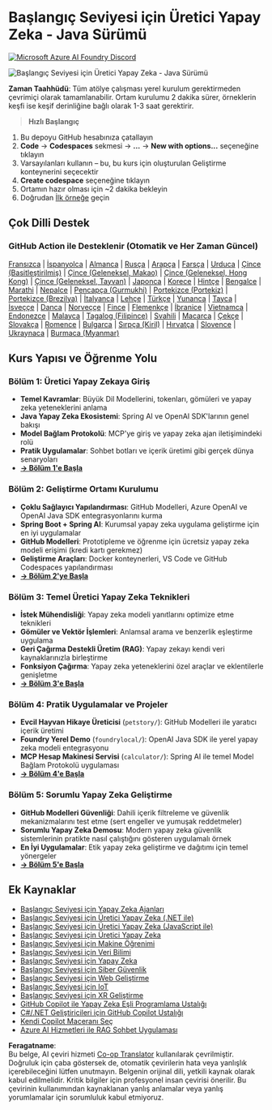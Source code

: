 <!--
CO_OP_TRANSLATOR_METADATA:
{
  "original_hash": "63b6426b88f6f56398ca3f1fbfc30889",
  "translation_date": "2025-07-29T15:21:41+00:00",
  "source_file": "README.md",
  "language_code": "tr"
}
-->
# Başlangıç Seviyesi için Üretici Yapay Zeka - Java Sürümü
[![Microsoft Azure AI Foundry Discord](https://dcbadge.limes.pink/api/server/ByRwuEEgH4)](https://discord.com/invite/ByRwuEEgH4)

![Başlangıç Seviyesi için Üretici Yapay Zeka - Java Sürümü](../../translated_images/beg-genai-series.8b48be9951cc574c25f8a3accba949bfd03c2f008e2c613283a1b47316fbee68.tr.png)

**Zaman Taahhüdü**: Tüm atölye çalışması yerel kurulum gerektirmeden çevrimiçi olarak tamamlanabilir. Ortam kurulumu 2 dakika sürer, örneklerin keşfi ise keşif derinliğine bağlı olarak 1-3 saat gerektirir.

> **Hızlı Başlangıç**

1. Bu depoyu GitHub hesabınıza çatallayın
2. **Code** → **Codespaces** sekmesi → **...** → **New with options...** seçeneğine tıklayın
3. Varsayılanları kullanın – bu, bu kurs için oluşturulan Geliştirme konteynerini seçecektir
4. **Create codespace** seçeneğine tıklayın
5. Ortamın hazır olması için ~2 dakika bekleyin
6. Doğrudan [İlk örneğe](./02-SetupDevEnvironment/README.md#step-2-create-a-github-personal-access-token) geçin

## Çok Dilli Destek

### GitHub Action ile Desteklenir (Otomatik ve Her Zaman Güncel)

[Fransızca](../fr/README.md) | [İspanyolca](../es/README.md) | [Almanca](../de/README.md) | [Rusça](../ru/README.md) | [Arapça](../ar/README.md) | [Farsça](../fa/README.md) | [Urduca](../ur/README.md) | [Çince (Basitleştirilmiş)](../zh/README.md) | [Çince (Geleneksel, Makao)](../mo/README.md) | [Çince (Geleneksel, Hong Kong)](../hk/README.md) | [Çince (Geleneksel, Tayvan)](../tw/README.md) | [Japonca](../ja/README.md) | [Korece](../ko/README.md) | [Hintçe](../hi/README.md) | [Bengalce](../bn/README.md) | [Marathi](../mr/README.md) | [Nepalce](../ne/README.md) | [Pencapça (Gurmukhi)](../pa/README.md) | [Portekizce (Portekiz)](../pt/README.md) | [Portekizce (Brezilya)](../br/README.md) | [İtalyanca](../it/README.md) | [Lehçe](../pl/README.md) | [Türkçe](./README.md) | [Yunanca](../el/README.md) | [Tayca](../th/README.md) | [İsveççe](../sv/README.md) | [Danca](../da/README.md) | [Norveççe](../no/README.md) | [Fince](../fi/README.md) | [Flemenkçe](../nl/README.md) | [İbranice](../he/README.md) | [Vietnamca](../vi/README.md) | [Endonezce](../id/README.md) | [Malayca](../ms/README.md) | [Tagalog (Filipince)](../tl/README.md) | [Svahili](../sw/README.md) | [Macarca](../hu/README.md) | [Çekçe](../cs/README.md) | [Slovakça](../sk/README.md) | [Romence](../ro/README.md) | [Bulgarca](../bg/README.md) | [Sırpça (Kiril)](../sr/README.md) | [Hırvatça](../hr/README.md) | [Slovence](../sl/README.md) | [Ukraynaca](../uk/README.md) | [Burmaca (Myanmar)](../my/README.md)

## Kurs Yapısı ve Öğrenme Yolu

### **Bölüm 1: Üretici Yapay Zekaya Giriş**
- **Temel Kavramlar**: Büyük Dil Modellerini, tokenları, gömüleri ve yapay zeka yeteneklerini anlama
- **Java Yapay Zeka Ekosistemi**: Spring AI ve OpenAI SDK'larının genel bakışı
- **Model Bağlam Protokolü**: MCP'ye giriş ve yapay zeka ajan iletişimindeki rolü
- **Pratik Uygulamalar**: Sohbet botları ve içerik üretimi gibi gerçek dünya senaryoları
- **[→ Bölüm 1'e Başla](./01-IntroToGenAI/README.md)**

### **Bölüm 2: Geliştirme Ortamı Kurulumu**
- **Çoklu Sağlayıcı Yapılandırması**: GitHub Modelleri, Azure OpenAI ve OpenAI Java SDK entegrasyonlarını kurma
- **Spring Boot + Spring AI**: Kurumsal yapay zeka uygulama geliştirme için en iyi uygulamalar
- **GitHub Modelleri**: Prototipleme ve öğrenme için ücretsiz yapay zeka modeli erişimi (kredi kartı gerekmez)
- **Geliştirme Araçları**: Docker konteynerleri, VS Code ve GitHub Codespaces yapılandırması
- **[→ Bölüm 2'ye Başla](./02-SetupDevEnvironment/README.md)**

### **Bölüm 3: Temel Üretici Yapay Zeka Teknikleri**
- **İstek Mühendisliği**: Yapay zeka modeli yanıtlarını optimize etme teknikleri
- **Gömüler ve Vektör İşlemleri**: Anlamsal arama ve benzerlik eşleştirme uygulama
- **Geri Çağırma Destekli Üretim (RAG)**: Yapay zekayı kendi veri kaynaklarınızla birleştirme
- **Fonksiyon Çağırma**: Yapay zeka yeteneklerini özel araçlar ve eklentilerle genişletme
- **[→ Bölüm 3'e Başla](./03-CoreGenerativeAITechniques/README.md)**

### **Bölüm 4: Pratik Uygulamalar ve Projeler**
- **Evcil Hayvan Hikaye Üreticisi** (`petstory/`): GitHub Modelleri ile yaratıcı içerik üretimi
- **Foundry Yerel Demo** (`foundrylocal/`): OpenAI Java SDK ile yerel yapay zeka modeli entegrasyonu
- **MCP Hesap Makinesi Servisi** (`calculator/`): Spring AI ile temel Model Bağlam Protokolü uygulaması
- **[→ Bölüm 4'e Başla](./04-PracticalSamples/README.md)**

### **Bölüm 5: Sorumlu Yapay Zeka Geliştirme**
- **GitHub Modelleri Güvenliği**: Dahili içerik filtreleme ve güvenlik mekanizmalarını test etme (sert engeller ve yumuşak reddetmeler)
- **Sorumlu Yapay Zeka Demosu**: Modern yapay zeka güvenlik sistemlerinin pratikte nasıl çalıştığını gösteren uygulamalı örnek
- **En İyi Uygulamalar**: Etik yapay zeka geliştirme ve dağıtımı için temel yönergeler
- **[→ Bölüm 5'e Başla](./05-ResponsibleGenAI/README.md)**

## Ek Kaynaklar

- [Başlangıç Seviyesi için Yapay Zeka Ajanları](https://github.com/microsoft/ai-agents-for-beginners)
- [Başlangıç Seviyesi için Üretici Yapay Zeka (.NET ile)](https://github.com/microsoft/Generative-AI-for-beginners-dotnet)
- [Başlangıç Seviyesi için Üretici Yapay Zeka (JavaScript ile)](https://github.com/microsoft/generative-ai-with-javascript)
- [Başlangıç Seviyesi için Üretici Yapay Zeka](https://github.com/microsoft/generative-ai-for-beginners)
- [Başlangıç Seviyesi için Makine Öğrenimi](https://aka.ms/ml-beginners)
- [Başlangıç Seviyesi için Veri Bilimi](https://aka.ms/datascience-beginners)
- [Başlangıç Seviyesi için Yapay Zeka](https://aka.ms/ai-beginners)
- [Başlangıç Seviyesi için Siber Güvenlik](https://github.com/microsoft/Security-101)
- [Başlangıç Seviyesi için Web Geliştirme](https://aka.ms/webdev-beginners)
- [Başlangıç Seviyesi için IoT](https://aka.ms/iot-beginners)
- [Başlangıç Seviyesi için XR Geliştirme](https://github.com/microsoft/xr-development-for-beginners)
- [GitHub Copilot ile Yapay Zeka Eşli Programlama Ustalığı](https://aka.ms/GitHubCopilotAI)
- [C#/.NET Geliştiricileri için GitHub Copilot Ustalığı](https://github.com/microsoft/mastering-github-copilot-for-dotnet-csharp-developers)
- [Kendi Copilot Maceranı Seç](https://github.com/microsoft/CopilotAdventures)
- [Azure AI Hizmetleri ile RAG Sohbet Uygulaması](https://github.com/Azure-Samples/azure-search-openai-demo-java)

**Feragatname**:  
Bu belge, AI çeviri hizmeti [Co-op Translator](https://github.com/Azure/co-op-translator) kullanılarak çevrilmiştir. Doğruluk için çaba göstersek de, otomatik çevirilerin hata veya yanlışlık içerebileceğini lütfen unutmayın. Belgenin orijinal dili, yetkili kaynak olarak kabul edilmelidir. Kritik bilgiler için profesyonel insan çevirisi önerilir. Bu çevirinin kullanımından kaynaklanan yanlış anlamalar veya yanlış yorumlamalar için sorumluluk kabul etmiyoruz.